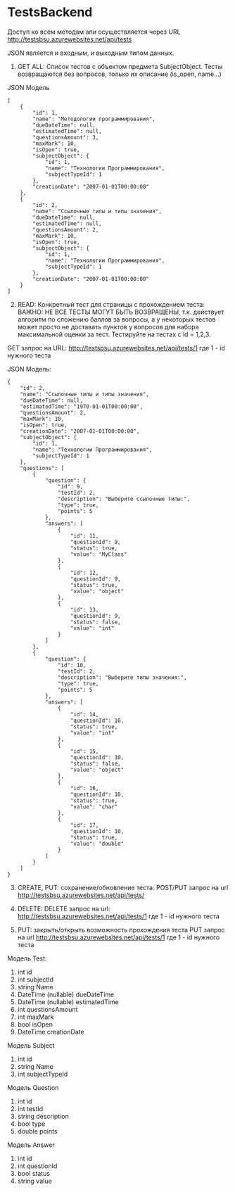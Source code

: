# TestsBackend

Доступ ко всем методам апи осуществляется через URL http://testsbsu.azurewebsites.net/api/tests

JSON является и входным, и выходным типом данных.

1) GET ALL: Список тестов с объектом предмета SubjectObject.
Тесты возвращаются без вопросов, только их описание (is_open, name...)

JSON Модель
```
[
    {
        "id": 1,
        "name": "Методологии программирования",
        "dueDateTime": null,
        "estimatedTime": null,
        "questionsAmount": 3,
        "maxMark": 10,
        "isOpen": true,
        "subjectObject": {
            "id": 1,
            "name": "Технологии Программирования",
            "subjectTypeId": 1
        },
        "creationDate": "2007-01-01T00:00:00"
    },
    {
        "id": 2,
        "name": "Ссылочные типы и типы значения",
        "dueDateTime": null,
        "estimatedTime": null,
        "questionsAmount": 2,
        "maxMark": 10,
        "isOpen": true,
        "subjectObject": {
            "id": 1,
            "name": "Технологии Программирования",
            "subjectTypeId": 1
        },
        "creationDate": "2007-01-01T00:00:00"
    }
]
```


2) READ: Конкретный тест для страницы с прохождением теста:
ВАЖНО: НЕ ВСЕ ТЕСТЫ МОГУТ БЫТЬ ВОЗВРАЩЕНЫ, т.к. действует алгоритм по сложению баллов за вопросы, а у некоторых тестов может просто не доставать пунктов у вопросов для набора максимальной оценки за тест. Тестируйте на тестах с id = 1,2,3.

GET запрос на URL:
http://testsbsu.azurewebsites.net/api/tests/1
где 1 - id нужного теста

JSON Модель:
```
{
    "id": 2,
    "name": "Ссылочные типы и типы значения",
    "dueDateTime": null,
    "estimatedTime": "1970-01-01T00:00:00",
    "questionsAmount": 2,
    "maxMark": 10,
    "isOpen": true,
    "creationDate": "2007-01-01T00:00:00",
    "subjectObject": {
        "id": 1,
        "name": "Технологии Программирования",
        "subjectTypeId": 1
    },
    "questions": [
        {
            "question": {
                "id": 9,
                "testId": 2,
                "description": "Выберите ссылочные типы:",
                "type": true,
                "points": 5
            },
            "answers": [
                {
                    "id": 11,
                    "questionId": 9,
                    "status": true,
                    "value": "MyClass"
                },
                {
                    "id": 12,
                    "questionId": 9,
                    "status": true,
                    "value": "object"
                },
                {
                    "id": 13,
                    "questionId": 9,
                    "status": false,
                    "value": "int"
                }
            ]
        },
        {
            "question": {
                "id": 10,
                "testId": 2,
                "description": "Выберите типы значения:",
                "type": true,
                "points": 5
            },
            "answers": [
                {
                    "id": 14,
                    "questionId": 10,
                    "status": true,
                    "value": "int"
                },
                {
                    "id": 15,
                    "questionId": 10,
                    "status": false,
                    "value": "object"
                },
                {
                    "id": 16,
                    "questionId": 10,
                    "status": true,
                    "value": "char"
                },
                {
                    "id": 17,
                    "questionId": 10,
                    "status": true,
                    "value": "double"
                }
            ]
        }
    ]
}
```

3) CREATE, PUT: сохранение/обновление теста:
POST/PUT запрос на url
http://testsbsu.azurewebsites.net/api/tests/

4) DELETE:
DELETE запрос на url:
http://testsbsu.azurewebsites.net/api/tests/1
где 1 - id нужного теста

5) PUT: закрыть/открыть возможность прохождения теста
PUT запрос на url
http://testsbsu.azurewebsites.net/api/tests/1
где 1 - id нужного теста

Модель Test:
1) int id
2) int subjectId
3) string Name
4) DateTime (nullable) dueDateTime
5) DateTime (nullable) estimatedTime
6) int questionsAmount
7) int maxMark
8) bool isOpen
9) DateTime creationDate

Модель Subject
1) int id
2) string Name
3) int subjectTypeId

Модель Question
1) int id
2) int testId
3) string description
4) bool type
5) double points

Модель Answer
1) int id
2) int questionId
3) bool status
4) string value
